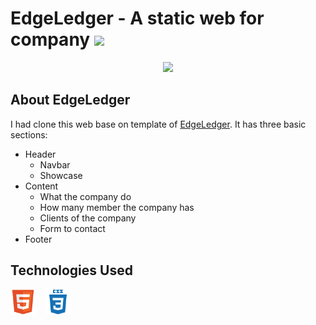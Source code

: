 # EdgeLedger - A static web for company <a href="https://river-tea.github.io/EdgeLedget/"><img src="https://media.giphy.com/media/56VXDZLtE7yxrxKf74/giphy.gif" width=80> </a>

<div id="header" align="center">
  <img src="https://media.giphy.com/media/BNbm4jKFVC31dYUaoh/giphy.gif" width="250"/>
</div>

## About EdgeLedger
I had clone this web base on template of <a href="http://edgeledger.egbertpc.com/">EdgeLedger</a>.
It has three basic sections:
- Header 
  - Navbar
  - Showcase
- Content
  - What the company do
  - How many member the company has
  - Clients of the company
  - Form to contact
- Footer 

<!-- ## Acknowledgments
-  -->

## Technologies Used
<div>
  <img src="https://github.com/devicons/devicon/blob/master/icons/html5/html5-original.svg" title="HTML5" alt="HTML" width="40" height="40"/>&nbsp; &nbsp;
  <img src="https://github.com/devicons/devicon/blob/master/icons/css3/css3-plain-wordmark.svg"  title="CSS3" alt="CSS" width="40" height="40"/>&nbsp; &nbsp;
</div>
